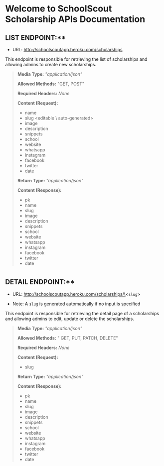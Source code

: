 # Welcome to SchoolScout Scholarship APIs Documentation


## LIST ENDPOINT:**
- URL: http://schoolscoutapp.heroku.com/scholarships

This endpoint is responsible for retrieving the list of scholarships and allowing admins to create new scholarships.

> **Media Type:** *"application/json"*
>
> **Allowed Methods:** "GET, POST"
>
> **Required Headers:** *None*
>
> **Content (Request):**
>
> * name
> * slug \<editable \ auto-generated>
> * image
> * description
> * snippets
> * school
> * website
> * whatsapp
> * instagram
> * facebook
> * twitter
> * date 
> 
> 
> **Return Type:** *"application/json"*
>
> **Content (Response):**
>
> * pk
> * name
> * slug 
> * image
> * description
> * snippets
> * school
> * website
> * whatsapp
> * instagram
> * facebook
> * twitter
> * date 

#

## DETAIL ENDPOINT:** 
- URL: http://schoolscoutapp.heroku.com/scholarships/\<`slug`>
* Note: A `slug` is generated automatically if no input is specified

This endpoint is responsible for retrieving the detail page of a scholarships and allowing admins to edit, update or delete the scholarships.
>
> **Media Type:** *"application/json"*
>
> **Allowed Methods:** " GET, PUT, PATCH, DELETE"
>
> **Required Headers:** *None*
>
> **Content (Request):**
>
> 
> * slug
> 
> **Return Type:** *"application/json"*
>
> **Content (Response):**
>
> * pk
> * name
> * slug 
> * image
> * description
> * snippets
> * school
> * website
> * whatsapp
> * instagram
> * facebook
> * twitter
> * date
#